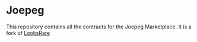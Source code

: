 # Joepeg

This repository contains all the contracts for the Joepeg Marketplace. It is a fork of [LooksRare](https://looksrare.org/)
